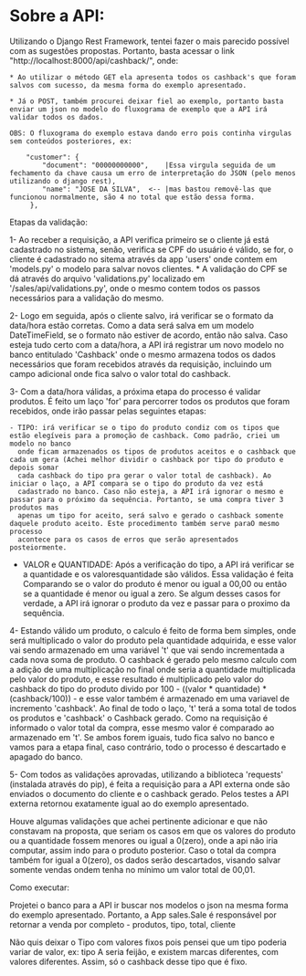 # Sobre a API:

Utilizando o Django Rest Framework, tentei fazer o mais parecido possível com as sugestões propostas. Portanto, basta acessar o link "http://localhost:8000/api/cashback/", onde:  

    * Ao utilizar o método GET ela apresenta todos os cashback's que foram salvos com sucesso, da mesma forma do exemplo apresentado.  

    * Já o POST, também procurei deixar fiel ao exemplo, portanto basta enviar um json no modelo do fluxograma de exemplo que a API irá validar todos os dados.  
    
    OBS: O fluxograma do exemplo estava dando erro pois continha virgulas sem conteúdos posteriores, ex:

        "customer": {
            "document": "00000000000",    |Essa virgula seguida de um fechamento da chave causa um erro de interpretação do JSON (pelo menos utilizando o django rest),
            "name": "JOSE DA SILVA",  <-- |mas bastou removê-las que funcionou normalmente, são 4 no total que estão dessa forma.
         },

Etapas da validação:

1- Ao receber a requisição, a API verifica primeiro se o cliente já está cadastrado no sistema, senão, verifica se CPF do usuário é válido, se for, o cliente é cadastrado no sitema através da app 'users' onde contem em 'models.py' o modelo para salvar novos clientes.
    * A validação do CPF se dá através do arquivo 'validations.py' localizado em '/sales/api/validations.py', onde o mesmo contem todos os passos necessários para a validação do mesmo.

2- Logo em seguida, após o cliente salvo, irá verificar se o formato da data/hora estão corretas. Como a data será salva em um modelo DateTimeField, se o formato não estiver de acordo, então não salva. Caso esteja tudo certo com a data/hora, a API irá registrar um novo modelo no banco entitulado 'Cashback' onde o mesmo armazena todos os dados necessários que foram recebidos através da requisição, incluindo um campo adicional onde fica salvo o valor total do cashback.

3- Com a data/hora válidas, a próxima etapa do processo é validar produtos. É feito um laço 'for' para percorrer todos os produtos que foram recebidos, onde irão passar pelas seguintes etapas: 

    - TIPO: irá verificar se o tipo do produto condiz com os tipos que estão elegíveis para a promoção de cashback. Como padrão, criei um modelo no banco
      onde ficam armazenados os tipos de produtos aceitos e o cashback que cada um gera (Achei melhor dividir o cashback por tipo do produto e depois somar
      cada cashback do tipo pra gerar o valor total de cashback). Ao iniciar o laço, a API compara se o tipo do produto da vez está
      cadastrado no banco. Caso não esteja, a API irá ignorar o mesmo e passar para o próximo da sequência. Portanto, se uma compra tiver 3 produtos mas
      apenas um tipo for aceito, será salvo e gerado o cashback somente daquele produto aceito. Este procedimento também serve paraO mesmo processo
      acontece para os casos de erros que serão apresentados posteiormente.

  - VALOR e QUANTIDADE: Após a verificação do tipo, a API irá verificar se a quantidade e os valoresquantidade são válidos. Essa validação é feita
    Comparando se o valor do produto é menor ou igual a 00,00 ou então se a quantidade é menor ou igual a zero. Se algum desses casos for verdade,
    a API irá ignorar o produto da vez e passar para o proximo da sequência.
      
4- Estando válido um produto, o calculo é feito de forma bem simples, onde será multiplicado o valor do produto pela quantidade adquirida, e esse
    valor vai sendo armazenado em uma variável 't' que vai sendo incrementada a cada nova soma de produto. O cashback é gerado pelo mesmo calculo
    com a adição de uma multiplicação no final onde seria a quantidade multiplicada pelo valor do produto, e esse resultado é multiplicado pelo valor
    do cashback do tipo do produto divido por 100 - ((valor * quantidade) * (cashback/100)) - e esse valor também é armazenado em uma variavel de
    incremento 'cashback'. Ao final de todo o laço, 't' terá a soma total de todos os produtos e 'cashback' o Cashback gerado. Como na requisição é
    informado o valor total da compra, esse mesmo valor é comparado ao armazenado em 't'. Se ambos forem iguais, tudo fica salvo no banco e vamos para a
    etapa final, caso contrário, todo o processo é descartado e apagado do banco.

5- Com todos as validações aprovadas, utilizando a biblioteca 'requests' (instalada através do pip), é feita a requisição para a API externa onde são
enviados o documento do cliente e o cashback gerado. Pelos testes a API externa retornou exatamente igual ao do exemplo apresentado.

Houve algumas validações que achei pertinente adicionar e que não constavam na proposta, que seriam os casos em que os valores do produto ou a quantidade
fossem menores ou igual a 0(zero), onde a api não iria computar, assim indo para o produto posterior. Caso o total da compra também for igual a 0(zero), os dados
serão descartados, visando salvar somente vendas ondem tenha no mínimo um valor total de 00,01.



Como executar:

Projetei o banco para a API ir buscar nos modelos o json na mesma forma do exemplo apresentado. Portanto, a App sales.Sale é responsável por retornar a venda por completo - produtos, tipo, total, cliente

Não quis deixar o Tipo com valores fixos pois pensei que um tipo poderia variar de valor, ex: tipo A seria feijão, e existem marcas diferentes, com valores diferentes. Assim, só o cashback desse tipo que é fixo.